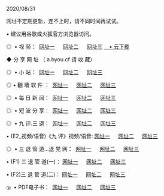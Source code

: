 <p>2020/08/31
<p>网址不定期更新，连不上时，请不同时间再试试。
<p>• 建议用谷歌或火狐官方浏览器访问。
<p>◎  • 视 频： 
<a href="http://mrp.proyectolanuevatierra.com/s/" target="_blank">网址一</a> 　 
<a href="http://mip.proyectolanuevatierra.com/s/" target="_blank">网址二</a> 　 
<a href="http://mop.proyectolanuevatierra.com/tv.html" target="_blank">网址三</a>  
<a href="https://disk.yandex.ru/d/wIUK0uxc3Gk4Ng" target="_blank">　• 云下载 </a></p>

<p> ◆ 分 享 网 址 （ a.byou.cf 请 收 藏） </p>
<p>◎   •  小 站：  
<a href="http://mrp.proyectolanuevatierra.com/f.html" target="_blank">网址一</a> 　 
<a href="http://mip.proyectolanuevatierra.com/h.html" target="_blank">网址二</a> 　 
<a href="http://mop.proyectolanuevatierra.com/k/" target="_blank">网址三</a></p>
<p>◎  • 翻 墙 软 件 ：  
<a href="http://mrp.proyectolanuevatierra.com/ff/" target="_blank">网址一</a> 　 
<a href="http://mip.proyectolanuevatierra.com/s/read/a1_nd.html" target="_blank">网址二</a> 　 
<a href="http://mop.proyectolanuevatierra.com/ff/index.html" target="_blank">网址三</a></p>
<p>◎   • 每 日 新 闻：  
<a href="http://mrp.proyectolanuevatierra.com/day/" target="_blank">网址一</a> 　 
<a href="http://mip.proyectolanuevatierra.com/day/" target="_blank">网址二</a> 　 
<a href="http://mip.proyectolanuevatierra.com/day/index.html" target="_blank">网址三</a></p>
<p>◎   • 短 波 分 享：  
<a href="http://mrp.proyectolanuevatierra.com/h/" target="_blank">网址一</a> 　 
<a href="http://mip.proyectolanuevatierra.com/h/" target="_blank">网址二</a> 　 
<a href="http://mop.proyectolanuevatierra.com/h/index.html" target="_blank">网址三</a></p>
<p>◎   • 九 评.三 退：  
<a href="http://mrp.proyectolanuevatierra.com/t/" target="_blank">网址一</a> 　 
<a href="http://mip.proyectolanuevatierra.com/v2/index.html" target="_blank">网址二</a> 　 
<a href="http://mop.proyectolanuevatierra.com/tt/index.html" target="_blank">网址三</a> 　</p>
<p>  • (E2_视频/语音)《九 评》视频/语音: 
<a href="http://mip.proyectolanuevatierra.com/7738.html" target="_blank">网址一</a> 　 
<a href="http://mrp.proyectolanuevatierra.com/7614.html" target="_blank">网址二</a> 　 
<a href="http://mop.proyectolanuevatierra.com/7633.html" target="_blank">网址三</a></p>
<p>◎   • 三 退 管 道...退 党 网：  
<a href="http://mrp.proyectolanuevatierra.com/go/td1.html" target="_blank">网址一</a> 　 
<a href="http://mip.proyectolanuevatierra.com/go/td2.html" target="_blank">网址二</a> 　 
<a href="http://mop.proyectolanuevatierra.com/go/td3.html" target="_blank">网址三</a></p>
<p>  • (F1) 三 退 管 道(一)： 
<a href="http://mrp.proyectolanuevatierra.com/dd/" target="_blank">网址一</a> 　 
<a href="http://mip.proyectolanuevatierra.com/s/read/a1_tdx.html" target="_blank">网址二</a> 　 
<a href="http://mop.proyectolanuevatierra.com/dd/" target="_blank">网址三</a></p>
<p>  • (F2)三 退 管 道(二)： 
<a href="http://mip.proyectolanuevatierra.com/d/" target="_blank">网址一</a> 　 
<a href="http://mrp.proyectolanuevatierra.com/d/index.html" target="_blank">网址二</a> 　 
<a href="http://mop.proyectolanuevatierra.com/d/" target="_blank">网址三</a></p>
<p>◎   • PDF电子书：  
<a href="http://mrp.proyectolanuevatierra.com/p/" target="_blank">网址一</a> 　 
<a href="http://mip.proyectolanuevatierra.com/p/index.html" target="_blank">网址二</a> 　 
<a href="http://mop.proyectolanuevatierra.com/p/" target="_blank">网址三</a></p>
